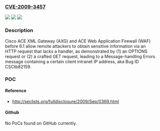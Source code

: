 ### [CVE-2009-3457](https://cve.mitre.org/cgi-bin/cvename.cgi?name=CVE-2009-3457)
![](https://img.shields.io/static/v1?label=Product&message=n%2Fa&color=blue)
![](https://img.shields.io/static/v1?label=Version&message=n%2Fa&color=blue)
![](https://img.shields.io/static/v1?label=Vulnerability&message=n%2Fa&color=brighgreen)

### Description

Cisco ACE XML Gateway (AXG) and ACE Web Application Firewall (WAF) before 6.1 allow remote attackers to obtain sensitive information via an HTTP request that lacks a handler, as demonstrated by (1) an OPTIONS request or (2) a crafted GET request, leading to a Message-handling Errors message containing a certain client intranet IP address, aka Bug ID CSCtb82159.

### POC

#### Reference
- http://seclists.org/fulldisclosure/2009/Sep/0369.html

#### Github
No PoCs found on GitHub currently.

